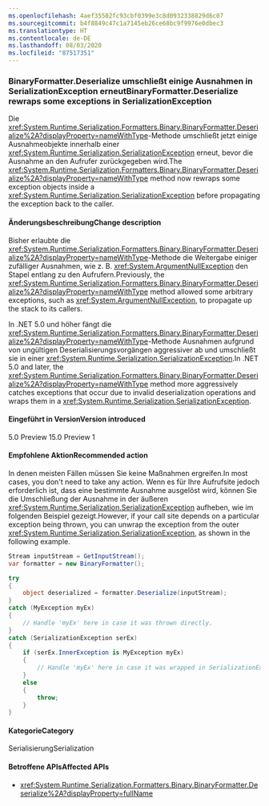 ```yaml
---
ms.openlocfilehash: 4aef35502fc93cbf0399e3c8d0932338829d6c07
ms.sourcegitcommit: b4f8849c47c1a7145eb26ce68bc9f9976e0dbec3
ms.translationtype: HT
ms.contentlocale: de-DE
ms.lasthandoff: 08/03/2020
ms.locfileid: "87517351"
---
```

### <a name="binaryformatterdeserialize-rewraps-some-exceptions-in-serializationexception"></a><span data-ttu-id="a4ee0-101">BinaryFormatter.Deserialize umschließt einige Ausnahmen in SerializationException erneut</span><span class="sxs-lookup"><span data-stu-id="a4ee0-101">BinaryFormatter.Deserialize rewraps some exceptions in SerializationException</span></span>

<span data-ttu-id="a4ee0-102">Die <xref:System.Runtime.Serialization.Formatters.Binary.BinaryFormatter.Deserialize%2A?displayProperty=nameWithType>-Methode umschließt jetzt einige Ausnahmeobjekte innerhalb einer <xref:System.Runtime.Serialization.SerializationException> erneut, bevor die Ausnahme an den Aufrufer zurückgegeben wird.</span><span class="sxs-lookup"><span data-stu-id="a4ee0-102">The <xref:System.Runtime.Serialization.Formatters.Binary.BinaryFormatter.Deserialize%2A?displayProperty=nameWithType> method now rewraps some exception objects inside a <xref:System.Runtime.Serialization.SerializationException> before propagating the exception back to the caller.</span></span>

#### <a name="change-description"></a><span data-ttu-id="a4ee0-103">Änderungsbeschreibung</span><span class="sxs-lookup"><span data-stu-id="a4ee0-103">Change description</span></span>

<span data-ttu-id="a4ee0-104">Bisher erlaubte die <xref:System.Runtime.Serialization.Formatters.Binary.BinaryFormatter.Deserialize%2A?displayProperty=nameWithType>-Methode die Weitergabe einiger zufälliger Ausnahmen, wie z. B. <xref:System.ArgumentNullException> den Stapel entlang zu den Aufrufern.</span><span class="sxs-lookup"><span data-stu-id="a4ee0-104">Previously, the <xref:System.Runtime.Serialization.Formatters.Binary.BinaryFormatter.Deserialize%2A?displayProperty=nameWithType> method allowed some arbitrary exceptions, such as <xref:System.ArgumentNullException>, to propagate up the stack to its callers.</span></span>

<span data-ttu-id="a4ee0-105">In .NET 5.0 und höher fängt die <xref:System.Runtime.Serialization.Formatters.Binary.BinaryFormatter.Deserialize%2A?displayProperty=nameWithType>-Methode Ausnahmen aufgrund von ungültigen Deserialisierungsvorgängen aggressiver ab und umschließt sie in einer <xref:System.Runtime.Serialization.SerializationException>.</span><span class="sxs-lookup"><span data-stu-id="a4ee0-105">In .NET 5.0 and later, the <xref:System.Runtime.Serialization.Formatters.Binary.BinaryFormatter.Deserialize%2A?displayProperty=nameWithType> method more aggressively catches exceptions that occur due to invalid deserialization operations and wraps them in a <xref:System.Runtime.Serialization.SerializationException>.</span></span>

#### <a name="version-introduced"></a><span data-ttu-id="a4ee0-106">Eingeführt in Version</span><span class="sxs-lookup"><span data-stu-id="a4ee0-106">Version introduced</span></span>

<span data-ttu-id="a4ee0-107">5.0 Preview 1</span><span class="sxs-lookup"><span data-stu-id="a4ee0-107">5.0 Preview 1</span></span>

#### <a name="recommended-action"></a><span data-ttu-id="a4ee0-108">Empfohlene Aktion</span><span class="sxs-lookup"><span data-stu-id="a4ee0-108">Recommended action</span></span>

<span data-ttu-id="a4ee0-109">In denen meisten Fällen müssen Sie keine Maßnahmen ergreifen.</span><span class="sxs-lookup"><span data-stu-id="a4ee0-109">In most cases, you don't need to take any action.</span></span> <span data-ttu-id="a4ee0-110">Wenn es für Ihre Aufrufsite jedoch erforderlich ist, dass eine bestimmte Ausnahme ausgelöst wird, können Sie die Umschließung der Ausnahme in der äußeren <xref:System.Runtime.Serialization.SerializationException> aufheben, wie im folgenden Beispiel gezeigt.</span><span class="sxs-lookup"><span data-stu-id="a4ee0-110">However, if your call site depends on a particular exception being thrown, you can unwrap the exception from the outer <xref:System.Runtime.Serialization.SerializationException>, as shown in the following example.</span></span>

```csharp
Stream inputStream = GetInputStream();
var formatter = new BinaryFormatter();

try
{
    object deserialized = formatter.Deserialize(inputStream);
}
catch (MyException myEx)
{
    // Handle 'myEx' here in case it was thrown directly.
}
catch (SerializationException serEx)
{
    if (serEx.InnerException is MyException myEx)
    {
        // Handle 'myEx' here in case it was wrapped in SerializationException.
    }
    else
    {
        throw;
    }
}
```

#### <a name="category"></a><span data-ttu-id="a4ee0-111">Kategorie</span><span class="sxs-lookup"><span data-stu-id="a4ee0-111">Category</span></span>

<span data-ttu-id="a4ee0-112">Serialisierung</span><span class="sxs-lookup"><span data-stu-id="a4ee0-112">Serialization</span></span>

#### <a name="affected-apis"></a><span data-ttu-id="a4ee0-113">Betroffene APIs</span><span class="sxs-lookup"><span data-stu-id="a4ee0-113">Affected APIs</span></span>

- <xref:System.Runtime.Serialization.Formatters.Binary.BinaryFormatter.Deserialize%2A?displayProperty=fullName>

<!--

#### Affected APIs

- `Overload:System.Runtime.Serialization.Formatters.Binary.BinaryFormatter.Deserialize`

-->
